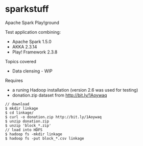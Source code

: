 # sparkstuff

Apache Spark Play!ground

Test application combining:
- Apache Spark 1.5.0
- AKKA 2.3.14
- Play! Framework 2.3.8

Topics covered
- Data clensing - WIP

Requires
- a runing Hadoop installation (version 2.6 was used for testing)
- donation.zip dataset from http://bit.ly/1Aoywaq
```
// download
$ mkdir linkage
$ cd linkage/
$ curl -o donation.zip http://bit.ly/1Aoywaq
$ unzip donation.zip
$ unzip 'block_*.zip'
// load into HDFS 
$ hadoop fs -mkdir linkage
$ hadoop fs -put block_*.csv linkage
```
